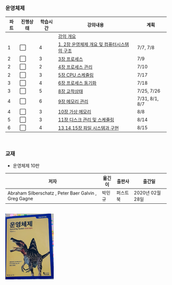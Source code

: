 ### 운영체제
|파트|진행상태|학습시간|강의내용|계획|
| ------ | ------ | ------ | ------ | ------ |
| | | | [강의 개요](운영체제) | |
|1| :white_large_square: |4| [1, 2장 운영체제 개요 및 컴퓨터시스템의 구조](운영체제/1,-2장-운영체제-개요-및-컴퓨터시스템의-구조.md) | 7/7, 7/8 |
|2| :white_large_square: |3| [3장 프로세스](운영체제/3장-프로세스.md) | 7/9 |
|2| :white_large_square: |2| [4장 프로세스 관리](운영체제/4장-프로세스-관리.md) | 7/10 |
|2| :white_large_square: |3| [5장 CPU 스케쥴링](운영체제/5장-CPU-스케쥴링.md) | 7/17 |
|3| :white_large_square: |4| [6장 프로세스 동기화](운영체제/6장-프로세스-동기화.md) | 7/18 |
|3| :white_large_square: |5| [8장 교착상태](운영체제/7장-교착상태.md) | 7/25, 7/26 |
|4| :white_large_square: |6| [9장 메모리 관리](운영체제/8장-메모리-관리.md) | 7/31, 8/1, 8/7 |
|4| :white_large_square: |3| [10장 가상 메모리](운영체제/9장-가상-메모리.md) | 8/8 |
|5| :white_large_square: |3| [11장 디스크 관리 및 스케쥴링](운영체제/11장-디스크-관리-및-스케쥴링.md) | 8/14 |
|6| :white_large_square: |4| [13,14,15장 파일 시스템과 구현](운영체제/13장-파일-시스템과-구현.md) | 8/15 |


<br>

### 교재
- 운영체제 10판  

|저자|옮긴이|출판사|출간일|
|------|------|------|------|
|Abraham Silberschatz , Peter Baer Galvin , Greg Gagne|박민규|퍼스트북|2020년 02월 28일|  

<br>

<img src="img/readme_book.jpg" width="30%" height="30%">  
